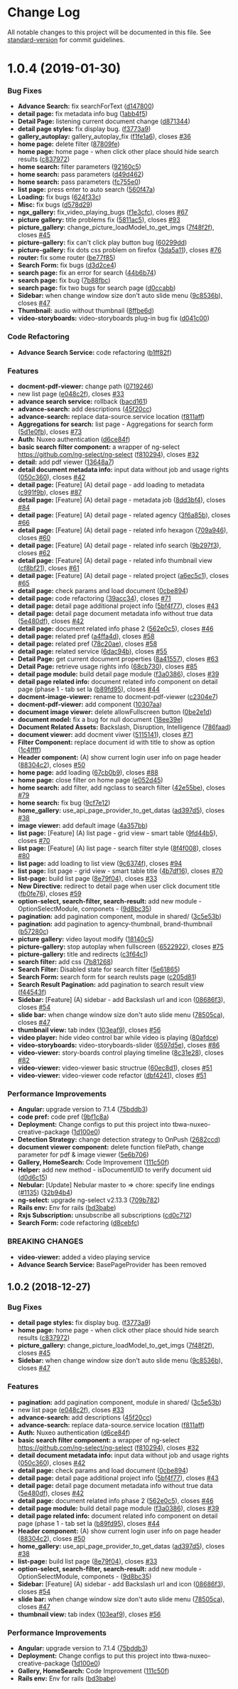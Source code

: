 # Change Log

All notable changes to this project will be documented in this file. See [standard-version](https://github.com/conventional-changelog/standard-version) for commit guidelines.

<a name="1.0.4"></a>
# 1.0.4 (2019-01-30)


### Bug Fixes

* **Advance Search:** fix searchForText ([d147800](http://git+git@gitlab-ssh-eu.factory.tools:WTG-Dev/tbwa-creative-website/commits/d147800))
* **detail page:** fix metadata info bug ([1abb4f5](http://git+git@gitlab-ssh-eu.factory.tools:WTG-Dev/tbwa-creative-website/commits/1abb4f5))
* **Detail Page:** listening current document change ([d871344](http://git+git@gitlab-ssh-eu.factory.tools:WTG-Dev/tbwa-creative-website/commits/d871344))
* **detail page styles:** fix display bug. ([f3773a9](http://git+git@gitlab-ssh-eu.factory.tools:WTG-Dev/tbwa-creative-website/commits/f3773a9))
* **gallery_autoplay:** gallery_autoplay_fix ([f1fe1a6](http://git+git@gitlab-ssh-eu.factory.tools:WTG-Dev/tbwa-creative-website/commits/f1fe1a6)), closes [#36](http://git+git@gitlab-ssh-eu.factory.tools:WTG-Dev/tbwa-creative-website/issues/36)
* **home page:** delete filter ([87809fe](http://git+git@gitlab-ssh-eu.factory.tools:WTG-Dev/tbwa-creative-website/commits/87809fe))
* **home page:** home page - when click other place should hide search results ([c837972](http://git+git@gitlab-ssh-eu.factory.tools:WTG-Dev/tbwa-creative-website/commits/c837972))
* **home search:** filter parameters ([92160c5](http://git+git@gitlab-ssh-eu.factory.tools:WTG-Dev/tbwa-creative-website/commits/92160c5))
* **home search:** pass parameters ([d49d462](http://git+git@gitlab-ssh-eu.factory.tools:WTG-Dev/tbwa-creative-website/commits/d49d462))
* **home search:** pass parameters ([fc755e0](http://git+git@gitlab-ssh-eu.factory.tools:WTG-Dev/tbwa-creative-website/commits/fc755e0))
* **list page:** press enter to auto search ([560f47a](http://git+git@gitlab-ssh-eu.factory.tools:WTG-Dev/tbwa-creative-website/commits/560f47a))
* **Loading:** fix bugs ([624f33c](http://git+git@gitlab-ssh-eu.factory.tools:WTG-Dev/tbwa-creative-website/commits/624f33c))
* **Misc:** fix bugs ([d578d29](http://git+git@gitlab-ssh-eu.factory.tools:WTG-Dev/tbwa-creative-website/commits/d578d29))
* **ngx_gallery:** fix_video_playing_bugs ([f1e3cfc](http://git+git@gitlab-ssh-eu.factory.tools:WTG-Dev/tbwa-creative-website/commits/f1e3cfc)), closes [#67](http://git+git@gitlab-ssh-eu.factory.tools:WTG-Dev/tbwa-creative-website/issues/67)
* **picture gallery:** title problems fix ([5811ac5](http://git+git@gitlab-ssh-eu.factory.tools:WTG-Dev/tbwa-creative-website/commits/5811ac5)), closes [#93](http://git+git@gitlab-ssh-eu.factory.tools:WTG-Dev/tbwa-creative-website/issues/93)
* **picture_gallery:** change_picture_loadModel_to_get_imgs ([7f48f2f](http://git+git@gitlab-ssh-eu.factory.tools:WTG-Dev/tbwa-creative-website/commits/7f48f2f)), closes [#45](http://git+git@gitlab-ssh-eu.factory.tools:WTG-Dev/tbwa-creative-website/issues/45)
* **picture-gallery:** fix can't click play button bug ([60299dd](http://git+git@gitlab-ssh-eu.factory.tools:WTG-Dev/tbwa-creative-website/commits/60299dd))
* **picture-gallery:** fix dots css problem on firefox ([3da5a11](http://git+git@gitlab-ssh-eu.factory.tools:WTG-Dev/tbwa-creative-website/commits/3da5a11)), closes [#76](http://git+git@gitlab-ssh-eu.factory.tools:WTG-Dev/tbwa-creative-website/issues/76)
* **router:** fix some router ([be77f85](http://git+git@gitlab-ssh-eu.factory.tools:WTG-Dev/tbwa-creative-website/commits/be77f85))
* **Search Form:** fix bugs ([d3d2ce4](http://git+git@gitlab-ssh-eu.factory.tools:WTG-Dev/tbwa-creative-website/commits/d3d2ce4))
* **search page:** fix an error for search ([44b6b74](http://git+git@gitlab-ssh-eu.factory.tools:WTG-Dev/tbwa-creative-website/commits/44b6b74))
* **search page:** fix bug ([7b88fbc](http://git+git@gitlab-ssh-eu.factory.tools:WTG-Dev/tbwa-creative-website/commits/7b88fbc))
* **search page:** fix two bugs for search page ([d0ccabb](http://git+git@gitlab-ssh-eu.factory.tools:WTG-Dev/tbwa-creative-website/commits/d0ccabb))
* **Sidebar:** when change window size don't auto slide menu ([9c8536b](http://git+git@gitlab-ssh-eu.factory.tools:WTG-Dev/tbwa-creative-website/commits/9c8536b)), closes [#47](http://git+git@gitlab-ssh-eu.factory.tools:WTG-Dev/tbwa-creative-website/issues/47)
* **Thumbnail:** audio without thumbnail ([8ffbe6d](http://git+git@gitlab-ssh-eu.factory.tools:WTG-Dev/tbwa-creative-website/commits/8ffbe6d))
* **video-storyboards:** video-storyboards plug-in bug fix ([d041c00](http://git+git@gitlab-ssh-eu.factory.tools:WTG-Dev/tbwa-creative-website/commits/d041c00))


### Code Refactoring

* **Advance Search Service:** code refactoring ([b1ff82f](http://git+git@gitlab-ssh-eu.factory.tools:WTG-Dev/tbwa-creative-website/commits/b1ff82f))


### Features

* **docment-pdf-viewer:** change path ([0719246](http://git+git@gitlab-ssh-eu.factory.tools:WTG-Dev/tbwa-creative-website/commits/0719246))
* new list page ([e048c2f](http://git+git@gitlab-ssh-eu.factory.tools:WTG-Dev/tbwa-creative-website/commits/e048c2f)), closes [#33](http://git+git@gitlab-ssh-eu.factory.tools:WTG-Dev/tbwa-creative-website/issues/33)
* **advance search service:** rollback ([bacd161](http://git+git@gitlab-ssh-eu.factory.tools:WTG-Dev/tbwa-creative-website/commits/bacd161))
* **advance-search:** add descriptions ([45f20cc](http://git+git@gitlab-ssh-eu.factory.tools:WTG-Dev/tbwa-creative-website/commits/45f20cc))
* **advance-search:** replace data-source.service location ([f811aff](http://git+git@gitlab-ssh-eu.factory.tools:WTG-Dev/tbwa-creative-website/commits/f811aff))
* **Aggregations for search:** list page - Aggregations for search form ([5d1e0fb](http://git+git@gitlab-ssh-eu.factory.tools:WTG-Dev/tbwa-creative-website/commits/5d1e0fb)), closes [#73](http://git+git@gitlab-ssh-eu.factory.tools:WTG-Dev/tbwa-creative-website/issues/73)
* **Auth:** Nuxeo authentication ([d6ce84f](http://git+git@gitlab-ssh-eu.factory.tools:WTG-Dev/tbwa-creative-website/commits/d6ce84f))
* **basic search filter component:** a wrapper of ng-select https://github.com/ng-select/ng-select ([f810294](http://git+git@gitlab-ssh-eu.factory.tools:WTG-Dev/tbwa-creative-website/commits/f810294)), closes [#32](http://git+git@gitlab-ssh-eu.factory.tools:WTG-Dev/tbwa-creative-website/issues/32)
* **detail:** add pdf viewer ([13648a7](http://git+git@gitlab-ssh-eu.factory.tools:WTG-Dev/tbwa-creative-website/commits/13648a7))
* **detail document metadata info:** input data without job and usage rights ([050c360](http://git+git@gitlab-ssh-eu.factory.tools:WTG-Dev/tbwa-creative-website/commits/050c360)), closes [#42](http://git+git@gitlab-ssh-eu.factory.tools:WTG-Dev/tbwa-creative-website/issues/42)
* **detail page:** [Feature] (A) detail page - add loading to metadata ([c991f9b](http://git+git@gitlab-ssh-eu.factory.tools:WTG-Dev/tbwa-creative-website/commits/c991f9b)), closes [#87](http://git+git@gitlab-ssh-eu.factory.tools:WTG-Dev/tbwa-creative-website/issues/87)
* **detail page:** [Feature] (A) detail page - metadata job ([8dd3bf4](http://git+git@gitlab-ssh-eu.factory.tools:WTG-Dev/tbwa-creative-website/commits/8dd3bf4)), closes [#84](http://git+git@gitlab-ssh-eu.factory.tools:WTG-Dev/tbwa-creative-website/issues/84)
* **detail page:** [Feature] (A) detail page - related agency ([3f6a85b](http://git+git@gitlab-ssh-eu.factory.tools:WTG-Dev/tbwa-creative-website/commits/3f6a85b)), closes [#66](http://git+git@gitlab-ssh-eu.factory.tools:WTG-Dev/tbwa-creative-website/issues/66)
* **detail page:** [Feature] (A) detail page - related info hexagon ([709a946](http://git+git@gitlab-ssh-eu.factory.tools:WTG-Dev/tbwa-creative-website/commits/709a946)), closes [#60](http://git+git@gitlab-ssh-eu.factory.tools:WTG-Dev/tbwa-creative-website/issues/60)
* **detail page:** [Feature] (A) detail page - related info search ([9b297f3](http://git+git@gitlab-ssh-eu.factory.tools:WTG-Dev/tbwa-creative-website/commits/9b297f3)), closes [#62](http://git+git@gitlab-ssh-eu.factory.tools:WTG-Dev/tbwa-creative-website/issues/62)
* **detail page:** [Feature] (A) detail page - related info thumbnail view ([cf8bf21](http://git+git@gitlab-ssh-eu.factory.tools:WTG-Dev/tbwa-creative-website/commits/cf8bf21)), closes [#61](http://git+git@gitlab-ssh-eu.factory.tools:WTG-Dev/tbwa-creative-website/issues/61)
* **detail page:** [Feature] (A) detail page - related project ([a6ec5c1](http://git+git@gitlab-ssh-eu.factory.tools:WTG-Dev/tbwa-creative-website/commits/a6ec5c1)), closes [#65](http://git+git@gitlab-ssh-eu.factory.tools:WTG-Dev/tbwa-creative-website/issues/65)
* **detail page:** check params and load document ([0cbe894](http://git+git@gitlab-ssh-eu.factory.tools:WTG-Dev/tbwa-creative-website/commits/0cbe894))
* **detail page:** code refactoring ([39acc34](http://git+git@gitlab-ssh-eu.factory.tools:WTG-Dev/tbwa-creative-website/commits/39acc34)), closes [#71](http://git+git@gitlab-ssh-eu.factory.tools:WTG-Dev/tbwa-creative-website/issues/71)
* **detail page:** detail page additional project info ([5bf4f77](http://git+git@gitlab-ssh-eu.factory.tools:WTG-Dev/tbwa-creative-website/commits/5bf4f77)), closes [#43](http://git+git@gitlab-ssh-eu.factory.tools:WTG-Dev/tbwa-creative-website/issues/43)
* **detail page:** detail page document metadata info without true data ([5e480df](http://git+git@gitlab-ssh-eu.factory.tools:WTG-Dev/tbwa-creative-website/commits/5e480df)), closes [#42](http://git+git@gitlab-ssh-eu.factory.tools:WTG-Dev/tbwa-creative-website/issues/42)
* **detail page:** document related info phase 2 ([562e0c5](http://git+git@gitlab-ssh-eu.factory.tools:WTG-Dev/tbwa-creative-website/commits/562e0c5)), closes [#46](http://git+git@gitlab-ssh-eu.factory.tools:WTG-Dev/tbwa-creative-website/issues/46)
* **detail page:** related pref ([a4ffa4d](http://git+git@gitlab-ssh-eu.factory.tools:WTG-Dev/tbwa-creative-website/commits/a4ffa4d)), closes [#58](http://git+git@gitlab-ssh-eu.factory.tools:WTG-Dev/tbwa-creative-website/issues/58)
* **detail page:** related pref ([78c20ae](http://git+git@gitlab-ssh-eu.factory.tools:WTG-Dev/tbwa-creative-website/commits/78c20ae)), closes [#58](http://git+git@gitlab-ssh-eu.factory.tools:WTG-Dev/tbwa-creative-website/issues/58)
* **detail page:** related service ([6dac94b](http://git+git@gitlab-ssh-eu.factory.tools:WTG-Dev/tbwa-creative-website/commits/6dac94b)), closes [#55](http://git+git@gitlab-ssh-eu.factory.tools:WTG-Dev/tbwa-creative-website/issues/55)
* **Detail Page:** get current document properties ([8a41557](http://git+git@gitlab-ssh-eu.factory.tools:WTG-Dev/tbwa-creative-website/commits/8a41557)), closes [#63](http://git+git@gitlab-ssh-eu.factory.tools:WTG-Dev/tbwa-creative-website/issues/63)
* **Detail Page:** retrieve usage rights info ([68cb730](http://git+git@gitlab-ssh-eu.factory.tools:WTG-Dev/tbwa-creative-website/commits/68cb730)), closes [#85](http://git+git@gitlab-ssh-eu.factory.tools:WTG-Dev/tbwa-creative-website/issues/85)
* **detail page module:** build detail page module ([f3a0386](http://git+git@gitlab-ssh-eu.factory.tools:WTG-Dev/tbwa-creative-website/commits/f3a0386)), closes [#39](http://git+git@gitlab-ssh-eu.factory.tools:WTG-Dev/tbwa-creative-website/issues/39)
* **detail page related info:** document related info component on detail page (phase 1 - tab set la ([b89fd95](http://git+git@gitlab-ssh-eu.factory.tools:WTG-Dev/tbwa-creative-website/commits/b89fd95)), closes [#44](http://git+git@gitlab-ssh-eu.factory.tools:WTG-Dev/tbwa-creative-website/issues/44)
* **docment-image-viewer:** rename to docment-pdf-viewer ([c2304e7](http://git+git@gitlab-ssh-eu.factory.tools:WTG-Dev/tbwa-creative-website/commits/c2304e7))
* **docment-pdf-viewer:** add component ([10307aa](http://git+git@gitlab-ssh-eu.factory.tools:WTG-Dev/tbwa-creative-website/commits/10307aa))
* **document image viewer:** delete allowFullscreen button ([0be2e1d](http://git+git@gitlab-ssh-eu.factory.tools:WTG-Dev/tbwa-creative-website/commits/0be2e1d))
* **document model:** fix a bug for null document ([18ee39e](http://git+git@gitlab-ssh-eu.factory.tools:WTG-Dev/tbwa-creative-website/commits/18ee39e))
* **Document Related Assets:** Backslash, Disruption, Intelligence ([786faad](http://git+git@gitlab-ssh-eu.factory.tools:WTG-Dev/tbwa-creative-website/commits/786faad))
* **document viewer:** add docment viwer ([5115141](http://git+git@gitlab-ssh-eu.factory.tools:WTG-Dev/tbwa-creative-website/commits/5115141)), closes [#71](http://git+git@gitlab-ssh-eu.factory.tools:WTG-Dev/tbwa-creative-website/issues/71)
* **Filter Component:** replace document id with title to show as option ([1c4ffff](http://git+git@gitlab-ssh-eu.factory.tools:WTG-Dev/tbwa-creative-website/commits/1c4ffff))
* **Header component:** (A) show current login user info on page header ([88304c2](http://git+git@gitlab-ssh-eu.factory.tools:WTG-Dev/tbwa-creative-website/commits/88304c2)), closes [#50](http://git+git@gitlab-ssh-eu.factory.tools:WTG-Dev/tbwa-creative-website/issues/50)
* **home page:** add loading ([67cb0b9](http://git+git@gitlab-ssh-eu.factory.tools:WTG-Dev/tbwa-creative-website/commits/67cb0b9)), closes [#88](http://git+git@gitlab-ssh-eu.factory.tools:WTG-Dev/tbwa-creative-website/issues/88)
* **home page:** close filter on home page ([e052d45](http://git+git@gitlab-ssh-eu.factory.tools:WTG-Dev/tbwa-creative-website/commits/e052d45))
* **home search:** add filter, add ngclass to search filter ([42e55be](http://git+git@gitlab-ssh-eu.factory.tools:WTG-Dev/tbwa-creative-website/commits/42e55be)), closes [#79](http://git+git@gitlab-ssh-eu.factory.tools:WTG-Dev/tbwa-creative-website/issues/79)
* **home search:** fix bug ([9cf7e12](http://git+git@gitlab-ssh-eu.factory.tools:WTG-Dev/tbwa-creative-website/commits/9cf7e12))
* **home_gallery:** use_api_page_provider_to_get_datas ([ad397d5](http://git+git@gitlab-ssh-eu.factory.tools:WTG-Dev/tbwa-creative-website/commits/ad397d5)), closes [#38](http://git+git@gitlab-ssh-eu.factory.tools:WTG-Dev/tbwa-creative-website/issues/38)
* **image viewer:** add default image ([4a357bb](http://git+git@gitlab-ssh-eu.factory.tools:WTG-Dev/tbwa-creative-website/commits/4a357bb))
* **list page:** [Feature] (A) list page - grid view - smart table ([9fd44b5](http://git+git@gitlab-ssh-eu.factory.tools:WTG-Dev/tbwa-creative-website/commits/9fd44b5)), closes [#70](http://git+git@gitlab-ssh-eu.factory.tools:WTG-Dev/tbwa-creative-website/issues/70)
* **list page:** [Feature] (A) list page - search filter style ([8f4f008](http://git+git@gitlab-ssh-eu.factory.tools:WTG-Dev/tbwa-creative-website/commits/8f4f008)), closes [#80](http://git+git@gitlab-ssh-eu.factory.tools:WTG-Dev/tbwa-creative-website/issues/80)
* **list page:** add loading to list view ([9c6374f](http://git+git@gitlab-ssh-eu.factory.tools:WTG-Dev/tbwa-creative-website/commits/9c6374f)), closes [#94](http://git+git@gitlab-ssh-eu.factory.tools:WTG-Dev/tbwa-creative-website/issues/94)
* **list page:** list page - grid view - smart table title ([4b7df16](http://git+git@gitlab-ssh-eu.factory.tools:WTG-Dev/tbwa-creative-website/commits/4b7df16)), closes [#70](http://git+git@gitlab-ssh-eu.factory.tools:WTG-Dev/tbwa-creative-website/issues/70)
* **list-page:** build list page ([8e79f04](http://git+git@gitlab-ssh-eu.factory.tools:WTG-Dev/tbwa-creative-website/commits/8e79f04)), closes [#33](http://git+git@gitlab-ssh-eu.factory.tools:WTG-Dev/tbwa-creative-website/issues/33)
* **New Directive:** redirect to detail page when user click document title ([fb0fe76](http://git+git@gitlab-ssh-eu.factory.tools:WTG-Dev/tbwa-creative-website/commits/fb0fe76)), closes [#59](http://git+git@gitlab-ssh-eu.factory.tools:WTG-Dev/tbwa-creative-website/issues/59)
* **option-select, search-filter, search-result:** add new module - OptionSelectModule,  componets - ([9d8bc35](http://git+git@gitlab-ssh-eu.factory.tools:WTG-Dev/tbwa-creative-website/commits/9d8bc35))
* **pagination:** add pagination component, module in shared/ ([3c5e53b](http://git+git@gitlab-ssh-eu.factory.tools:WTG-Dev/tbwa-creative-website/commits/3c5e53b))
* **pagination:** add pagination to agency-thumbnail, brand-thumbnail ([b57280c](http://git+git@gitlab-ssh-eu.factory.tools:WTG-Dev/tbwa-creative-website/commits/b57280c))
* **picture gallery:** video layout modify ([18140c5](http://git+git@gitlab-ssh-eu.factory.tools:WTG-Dev/tbwa-creative-website/commits/18140c5))
* **picture-gallery:** stop autoplay when fullscreen ([6522922](http://git+git@gitlab-ssh-eu.factory.tools:WTG-Dev/tbwa-creative-website/commits/6522922)), closes [#75](http://git+git@gitlab-ssh-eu.factory.tools:WTG-Dev/tbwa-creative-website/issues/75)
* **picture-gallery:** title and redirects ([c3f64c1](http://git+git@gitlab-ssh-eu.factory.tools:WTG-Dev/tbwa-creative-website/commits/c3f64c1))
* **search filter:** add css ([7b81268](http://git+git@gitlab-ssh-eu.factory.tools:WTG-Dev/tbwa-creative-website/commits/7b81268))
* **Search Filter:** Disabled state for search filter ([5e61865](http://git+git@gitlab-ssh-eu.factory.tools:WTG-Dev/tbwa-creative-website/commits/5e61865))
* **Search Form:** search form for search reulsts page ([c205d81](http://git+git@gitlab-ssh-eu.factory.tools:WTG-Dev/tbwa-creative-website/commits/c205d81))
* **Search Result Pagination:** add pagination to search result view ([f44543f](http://git+git@gitlab-ssh-eu.factory.tools:WTG-Dev/tbwa-creative-website/commits/f44543f))
* **Sidebar:** [Feature] (A) sidebar - add Backslash url and icon ([08686f3](http://git+git@gitlab-ssh-eu.factory.tools:WTG-Dev/tbwa-creative-website/commits/08686f3)), closes [#54](http://git+git@gitlab-ssh-eu.factory.tools:WTG-Dev/tbwa-creative-website/issues/54)
* **slide bar:** when change window size don't auto slide menu ([78505ca](http://git+git@gitlab-ssh-eu.factory.tools:WTG-Dev/tbwa-creative-website/commits/78505ca)), closes [#47](http://git+git@gitlab-ssh-eu.factory.tools:WTG-Dev/tbwa-creative-website/issues/47)
* **thumbnail view:** tab index ([103eaf9](http://git+git@gitlab-ssh-eu.factory.tools:WTG-Dev/tbwa-creative-website/commits/103eaf9)), closes [#56](http://git+git@gitlab-ssh-eu.factory.tools:WTG-Dev/tbwa-creative-website/issues/56)
* **video player:** hide video control bar while video is playing ([80afdce](http://git+git@gitlab-ssh-eu.factory.tools:WTG-Dev/tbwa-creative-website/commits/80afdce))
* **video-storyboards:** video-storyboards-slider ([6597d5e](http://git+git@gitlab-ssh-eu.factory.tools:WTG-Dev/tbwa-creative-website/commits/6597d5e)), closes [#86](http://git+git@gitlab-ssh-eu.factory.tools:WTG-Dev/tbwa-creative-website/issues/86)
* **video-viewer:** story-boards control playing timeline ([8c31e28](http://git+git@gitlab-ssh-eu.factory.tools:WTG-Dev/tbwa-creative-website/commits/8c31e28)), closes [#82](http://git+git@gitlab-ssh-eu.factory.tools:WTG-Dev/tbwa-creative-website/issues/82)
* **video-viewer:** video-viewer basic structrue ([60ec8d1](http://git+git@gitlab-ssh-eu.factory.tools:WTG-Dev/tbwa-creative-website/commits/60ec8d1)), closes [#51](http://git+git@gitlab-ssh-eu.factory.tools:WTG-Dev/tbwa-creative-website/issues/51)
* **video-viewer:** video-viewer code refactor ([dbf4241](http://git+git@gitlab-ssh-eu.factory.tools:WTG-Dev/tbwa-creative-website/commits/dbf4241)), closes [#51](http://git+git@gitlab-ssh-eu.factory.tools:WTG-Dev/tbwa-creative-website/issues/51)


### Performance Improvements

* **Angular:** upgrade version to 7.1.4 ([75bddb3](http://git+git@gitlab-ssh-eu.factory.tools:WTG-Dev/tbwa-creative-website/commits/75bddb3))
* **code pref:** code pref ([9bf1c8a](http://git+git@gitlab-ssh-eu.factory.tools:WTG-Dev/tbwa-creative-website/commits/9bf1c8a))
* **Deployment:** Change configs to put this project into tbwa-nuxeo-creative-package ([1d100e0](http://git+git@gitlab-ssh-eu.factory.tools:WTG-Dev/tbwa-creative-website/commits/1d100e0))
* **Detection Strategy:** change detection strategy to OnPush ([2682ccd](http://git+git@gitlab-ssh-eu.factory.tools:WTG-Dev/tbwa-creative-website/commits/2682ccd))
* **document viewer component:** delete function filePath, change parameter for pdf & image viewer ([5e6b706](http://git+git@gitlab-ssh-eu.factory.tools:WTG-Dev/tbwa-creative-website/commits/5e6b706))
* **Gallery, HomeSearch:** Code Improvement ([111c50f](http://git+git@gitlab-ssh-eu.factory.tools:WTG-Dev/tbwa-creative-website/commits/111c50f))
* **Helper:** add new method - isDocumentUID to verify document uid ([d0d6c15](http://git+git@gitlab-ssh-eu.factory.tools:WTG-Dev/tbwa-creative-website/commits/d0d6c15))
* **Nebular:** [Update] Nebular master to => chore: specify line endings ([#1135](http://git+git@gitlab-ssh-eu.factory.tools:WTG-Dev/tbwa-creative-website/issues/1135)) ([32b94b4](http://git+git@gitlab-ssh-eu.factory.tools:WTG-Dev/tbwa-creative-website/commits/32b94b4))
* **ng-select:** upgrade ng-select v2.13.3 ([709b782](http://git+git@gitlab-ssh-eu.factory.tools:WTG-Dev/tbwa-creative-website/commits/709b782))
* **Rails env:** Env for rails ([bd3babe](http://git+git@gitlab-ssh-eu.factory.tools:WTG-Dev/tbwa-creative-website/commits/bd3babe))
* **Rxjs Subscription:** unsubscribe all subscriptions ([cd0c712](http://git+git@gitlab-ssh-eu.factory.tools:WTG-Dev/tbwa-creative-website/commits/cd0c712))
* **Search Form:** code refactoring ([d8cebfc](http://git+git@gitlab-ssh-eu.factory.tools:WTG-Dev/tbwa-creative-website/commits/d8cebfc))


### BREAKING CHANGES

* **video-viewer:** added a video playing service
* **Advance Search Service:** BasePageProvider has been removed



<a name="1.0.2"></a>
## 1.0.2 (2018-12-27)


### Bug Fixes

* **detail page styles:** fix display bug. ([f3773a9](http://git+git@gitlab-ssh-eu.factory.tools:WTG-Dev/tbwa-creative-website/commits/f3773a9))
* **home page:** home page - when click other place should hide search results ([c837972](http://git+git@gitlab-ssh-eu.factory.tools:WTG-Dev/tbwa-creative-website/commits/c837972))
* **picture_gallery:** change_picture_loadModel_to_get_imgs ([7f48f2f](http://git+git@gitlab-ssh-eu.factory.tools:WTG-Dev/tbwa-creative-website/commits/7f48f2f)), closes [#45](http://git+git@gitlab-ssh-eu.factory.tools:WTG-Dev/tbwa-creative-website/issues/45)
* **Sidebar:** when change window size don't auto slide menu ([9c8536b](http://git+git@gitlab-ssh-eu.factory.tools:WTG-Dev/tbwa-creative-website/commits/9c8536b)), closes [#47](http://git+git@gitlab-ssh-eu.factory.tools:WTG-Dev/tbwa-creative-website/issues/47)


### Features

* **pagination:** add pagination component, module in shared/ ([3c5e53b](http://git+git@gitlab-ssh-eu.factory.tools:WTG-Dev/tbwa-creative-website/commits/3c5e53b))
* new list page ([e048c2f](http://git+git@gitlab-ssh-eu.factory.tools:WTG-Dev/tbwa-creative-website/commits/e048c2f)), closes [#33](http://git+git@gitlab-ssh-eu.factory.tools:WTG-Dev/tbwa-creative-website/issues/33)
* **advance-search:** add descriptions ([45f20cc](http://git+git@gitlab-ssh-eu.factory.tools:WTG-Dev/tbwa-creative-website/commits/45f20cc))
* **advance-search:** replace data-source.service location ([f811aff](http://git+git@gitlab-ssh-eu.factory.tools:WTG-Dev/tbwa-creative-website/commits/f811aff))
* **Auth:** Nuxeo authentication ([d6ce84f](http://git+git@gitlab-ssh-eu.factory.tools:WTG-Dev/tbwa-creative-website/commits/d6ce84f))
* **basic search filter component:** a wrapper of ng-select https://github.com/ng-select/ng-select ([f810294](http://git+git@gitlab-ssh-eu.factory.tools:WTG-Dev/tbwa-creative-website/commits/f810294)), closes [#32](http://git+git@gitlab-ssh-eu.factory.tools:WTG-Dev/tbwa-creative-website/issues/32)
* **detail document metadata info:** input data without job and usage rights ([050c360](http://git+git@gitlab-ssh-eu.factory.tools:WTG-Dev/tbwa-creative-website/commits/050c360)), closes [#42](http://git+git@gitlab-ssh-eu.factory.tools:WTG-Dev/tbwa-creative-website/issues/42)
* **detail page:** check params and load document ([0cbe894](http://git+git@gitlab-ssh-eu.factory.tools:WTG-Dev/tbwa-creative-website/commits/0cbe894))
* **detail page:** detail page additional project info ([5bf4f77](http://git+git@gitlab-ssh-eu.factory.tools:WTG-Dev/tbwa-creative-website/commits/5bf4f77)), closes [#43](http://git+git@gitlab-ssh-eu.factory.tools:WTG-Dev/tbwa-creative-website/issues/43)
* **detail page:** detail page document metadata info without true data ([5e480df](http://git+git@gitlab-ssh-eu.factory.tools:WTG-Dev/tbwa-creative-website/commits/5e480df)), closes [#42](http://git+git@gitlab-ssh-eu.factory.tools:WTG-Dev/tbwa-creative-website/issues/42)
* **detail page:** document related info phase 2 ([562e0c5](http://git+git@gitlab-ssh-eu.factory.tools:WTG-Dev/tbwa-creative-website/commits/562e0c5)), closes [#46](http://git+git@gitlab-ssh-eu.factory.tools:WTG-Dev/tbwa-creative-website/issues/46)
* **detail page module:** build detail page module ([f3a0386](http://git+git@gitlab-ssh-eu.factory.tools:WTG-Dev/tbwa-creative-website/commits/f3a0386)), closes [#39](http://git+git@gitlab-ssh-eu.factory.tools:WTG-Dev/tbwa-creative-website/issues/39)
* **detail page related info:** document related info component on detail page (phase 1 - tab set la ([b89fd95](http://git+git@gitlab-ssh-eu.factory.tools:WTG-Dev/tbwa-creative-website/commits/b89fd95)), closes [#44](http://git+git@gitlab-ssh-eu.factory.tools:WTG-Dev/tbwa-creative-website/issues/44)
* **Header component:** (A) show current login user info on page header ([88304c2](http://git+git@gitlab-ssh-eu.factory.tools:WTG-Dev/tbwa-creative-website/commits/88304c2)), closes [#50](http://git+git@gitlab-ssh-eu.factory.tools:WTG-Dev/tbwa-creative-website/issues/50)
* **home_gallery:** use_api_page_provider_to_get_datas ([ad397d5](http://git+git@gitlab-ssh-eu.factory.tools:WTG-Dev/tbwa-creative-website/commits/ad397d5)), closes [#38](http://git+git@gitlab-ssh-eu.factory.tools:WTG-Dev/tbwa-creative-website/issues/38)
* **list-page:** build list page ([8e79f04](http://git+git@gitlab-ssh-eu.factory.tools:WTG-Dev/tbwa-creative-website/commits/8e79f04)), closes [#33](http://git+git@gitlab-ssh-eu.factory.tools:WTG-Dev/tbwa-creative-website/issues/33)
* **option-select, search-filter, search-result:** add new module - OptionSelectModule,  componets - ([9d8bc35](http://git+git@gitlab-ssh-eu.factory.tools:WTG-Dev/tbwa-creative-website/commits/9d8bc35))
* **Sidebar:** [Feature] (A) sidebar - add Backslash url and icon ([08686f3](http://git+git@gitlab-ssh-eu.factory.tools:WTG-Dev/tbwa-creative-website/commits/08686f3)), closes [#54](http://git+git@gitlab-ssh-eu.factory.tools:WTG-Dev/tbwa-creative-website/issues/54)
* **slide bar:** when change window size don't auto slide menu ([78505ca](http://git+git@gitlab-ssh-eu.factory.tools:WTG-Dev/tbwa-creative-website/commits/78505ca)), closes [#47](http://git+git@gitlab-ssh-eu.factory.tools:WTG-Dev/tbwa-creative-website/issues/47)
* **thumbnail view:** tab index ([103eaf9](http://git+git@gitlab-ssh-eu.factory.tools:WTG-Dev/tbwa-creative-website/commits/103eaf9)), closes [#56](http://git+git@gitlab-ssh-eu.factory.tools:WTG-Dev/tbwa-creative-website/issues/56)


### Performance Improvements

* **Angular:** upgrade version to 7.1.4 ([75bddb3](http://git+git@gitlab-ssh-eu.factory.tools:WTG-Dev/tbwa-creative-website/commits/75bddb3))
* **Deployment:** Change configs to put this project into tbwa-nuxeo-creative-package ([1d100e0](http://git+git@gitlab-ssh-eu.factory.tools:WTG-Dev/tbwa-creative-website/commits/1d100e0))
* **Gallery, HomeSearch:** Code Improvement ([111c50f](http://git+git@gitlab-ssh-eu.factory.tools:WTG-Dev/tbwa-creative-website/commits/111c50f))
* **Rails env:** Env for rails ([bd3babe](http://git+git@gitlab-ssh-eu.factory.tools:WTG-Dev/tbwa-creative-website/commits/bd3babe))
